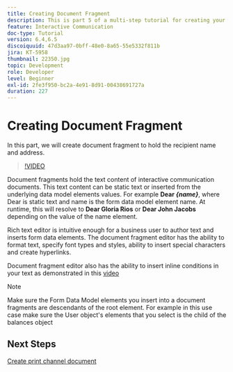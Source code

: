 ```yaml
---
title: Creating Document Fragment
description: This is part 5 of a multi-step tutorial for creating your first interactive communications document. In this part, we will create document fragment to hold the recipient name and address.
feature: Interactive Communication
doc-type: Tutorial
version: 6.4,6.5
discoiquuid: 47d3aa97-0bff-48e0-8a65-55e5332f811b
jira: KT-5958
thumbnail: 22350.jpg
topic: Development
role: Developer
level: Beginner
exl-id: 2fe3f950-bc2a-4e91-8d91-00438691727a
duration: 227
---
```

# Creating Document Fragment

In this part, we will create document fragment to hold the recipient name and address.

>[!VIDEO](https://video.tv.adobe.com/v/22350?quality=12&learn=on)

Document fragments hold the text content of interactive communication documents. This text content can be static text or inserted from the underlying data model elements values. For example **Dear _{name}_**, where Dear is static text and name is the form data model element name. At runtime, this will resolve to **Dear Gloria Rios** or **Dear John Jacobs** depending on the value of the name element.

Rich text editor is intuitive enough for a business user to author text and inserts form data elements. The document fragment editor has the ability to format text, specify font types and styles, ability to insert special characters and create hyperlinks.

Document fragment editor also has the ability to insert inline conditions in your text as demonstrated in this [video](https://helpx.adobe.com/experience-manager/kt/forms/using/editing-improvements-correspondence-mgmt-feature-video-use.html)

>[!NOTE]
>
>Make sure the Form Data Model elements you insert into a document fragments are descendants of the root element. For example in this use case make sure the User object's elements that you select is the child of the balances object

## Next Steps

[Create print channel document](./create-print-channel-document.md)
